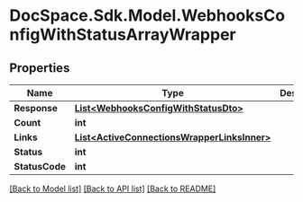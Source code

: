 # DocSpace.Sdk.Model.WebhooksConfigWithStatusArrayWrapper

## Properties

Name | Type | Description | Notes
------------ | ------------- | ------------- | -------------
**Response** | [**List&lt;WebhooksConfigWithStatusDto&gt;**](WebhooksConfigWithStatusDto.md) |  | [optional] 
**Count** | **int** |  | [optional] 
**Links** | [**List&lt;ActiveConnectionsWrapperLinksInner&gt;**](ActiveConnectionsWrapperLinksInner.md) |  | [optional] 
**Status** | **int** |  | [optional] 
**StatusCode** | **int** |  | [optional] 

[[Back to Model list]](../README.md#documentation-for-models) [[Back to API list]](../README.md#documentation-for-api-endpoints) [[Back to README]](../README.md)

